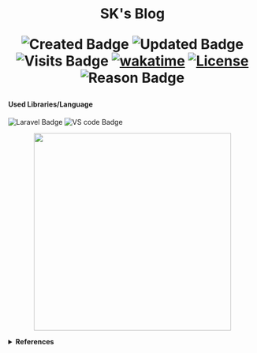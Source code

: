 

<h1 align="center">  SK's Blog 

  ![Created Badge](https://badges.pufler.dev/created/sumaiyakawsar/SKBlog?&style=plastic&color=black&labelColor=1AEE0B) ![Updated Badge](https://badges.pufler.dev/updated/sumaiyakawsar/SKBlog?&style=plastic&color=black&labelColor=0004FF) ![Visits Badge](https://badges.pufler.dev/visits/sumaiyakawsar/SKBlog?&style=plastic&color=black&labelColor=BF3F41) [![wakatime](https://wakatime.com/badge/github/sumaiyakawsar/SKBlog.svg)](https://wakatime.com/badge/github/sumaiyakawsar/SKBlog) [![License](https://img.shields.io/packagist/l/laravel/framework)](https://packagist.org/packages/laravel/framework) ![Reason Badge](https://img.shields.io/badge/Personal_Project-ffff00?style=plastic)
  
  </h1>
 

#### Used Libraries/Language
 
 ![Laravel Badge](https://img.shields.io/badge/-laravel-FF2D20?style=flat&labelColor=black&logo=laravel&logoColor=FF2D20) ![VS code Badge](https://img.shields.io/badge/-VS_code-007ACC?style=flat&labelColor=black&logo=VisualStudioCode&logoColor=007ACC)
 
<p align="center"><a href="https://laravel.com" target="_blank"><img src="https://raw.githubusercontent.com/laravel/art/master/logo-lockup/5%20SVG/2%20CMYK/1%20Full%20Color/laravel-logolockup-cmyk-red.svg" width="400"></a></p>


<details>
<summary><b>References</b></summary>

| Name                        | Repository Link                |
| ----------------------------| ---------------------------    |
| _Profile Badges_            | https://www.shields.io/        |
| _Years & Repos Counter_     | https://pufler.dev/git-badges/ |
| _Slugs_                     | https://github.com/simple-icons/simple-icons/blob/develop/slugs.md |
| _Icons_     | https://simpleicons.org/      |

</details>
